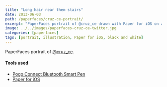 ```yaml
---
title: "Long hair near them stairs"
date: 2013-06-03
path: /paperfaces/cruz-ce-portrait/
excerpt: "PaperFaces portrait of @cruz_ce drawn with Paper for iOS on an iPad."
image: ../../images/paperfaces-cruz-ce-twitter.jpg
categories: [paperfaces]
tags: [portrait, illustration, Paper for iOS, black and white]
---
```


PaperFaces portrait of [@cruz_ce](https://twitter.com/cruz_ce).

#### Tools used

- [Pogo Connect Bluetooth Smart Pen](https://www.amazon.com/gp/product/B009K448L4/ref=as_li_ss_tl?ie=UTF8&camp=1789&creative=390957&creativeASIN=B009K448L4&linkCode=as2&tag=mademist-20)
- [Paper for iOS](https://paper.bywetransfer.com/)
